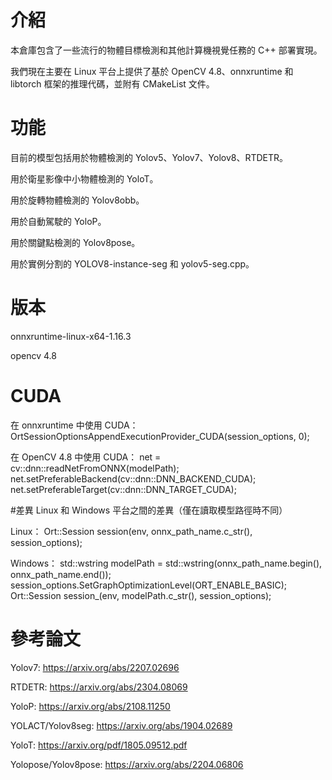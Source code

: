 # 介紹

本倉庫包含了一些流行的物體目標檢測和其他計算機視覺任務的 C++ 部署實現。

我們現在主要在 Linux 平台上提供了基於 OpenCV 4.8、onnxruntime 和 libtorch 框架的推理代碼，並附有 CMakeList 文件。

# 功能

目前的模型包括用於物體檢測的 Yolov5、Yolov7、Yolov8、RTDETR。

用於衛星影像中小物體檢測的 YoloT。

用於旋轉物體檢測的 Yolov8obb。

用於自動駕駛的 YoloP。

用於關鍵點檢測的 Yolov8pose。

用於實例分割的 YOLOV8-instance-seg 和 yolov5-seg.cpp。

# 版本
onnxruntime-linux-x64-1.16.3

opencv 4.8

# CUDA
在 onnxruntime 中使用 CUDA：
OrtSessionOptionsAppendExecutionProvider_CUDA(session_options, 0);

在 OpenCV 4.8 中使用 CUDA：
net = cv::dnn::readNetFromONNX(modelPath);
net.setPreferableBackend(cv::dnn::DNN_BACKEND_CUDA);
net.setPreferableTarget(cv::dnn::DNN_TARGET_CUDA);

#差異
Linux 和 Windows 平台之間的差異（僅在讀取模型路徑時不同）

Linux：
Ort::Session session(env, onnx_path_name.c_str(), session_options);

Windows：
std::wstring modelPath = std::wstring(onnx_path_name.begin(), onnx_path_name.end());
session_options.SetGraphOptimizationLevel(ORT_ENABLE_BASIC);
Ort::Session session_(env, modelPath.c_str(), session_options);

# 參考論文

Yolov7: https://arxiv.org/abs/2207.02696

RTDETR: https://arxiv.org/abs/2304.08069

YoloP: https://arxiv.org/abs/2108.11250

YOLACT/Yolov8seg: https://arxiv.org/abs/1904.02689

YoloT: https://arxiv.org/pdf/1805.09512.pdf

Yolopose/Yolov8pose: https://arxiv.org/abs/2204.06806
